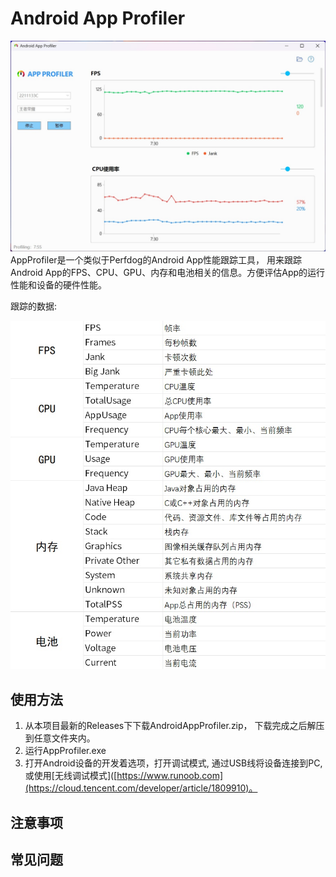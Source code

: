 # Android App Profiler

![screenshot](/Images/app_screenshot.jpg)
AppProfiler是一个类似于Perfdog的Android App性能跟踪工具， 用来跟踪Android App的FPS、CPU、GPU、内存和电池相关的信息。方便评估App的运行性能和设备的硬件性能。

<p>跟踪的数据:</p>

![screenshot](/Images/data.jpg)



## 使用方法

1. 从本项目最新的Releases下下载AndroidAppProfiler.zip， 下载完成之后解压到任意文件夹内。
2. 运行AppProfiler.exe
3. 打开Android设备的开发着选项，打开调试模式, 通过USB线将设备连接到PC, 或使用[无线调试模式]([https://www.runoob.com](https://cloud.tencent.com/developer/article/1809910)。

## 注意事项

## 常见问题
